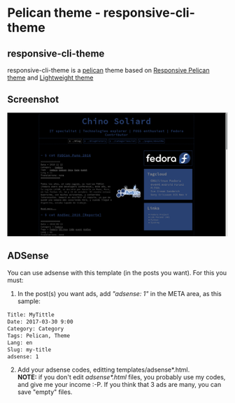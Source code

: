 Pelican theme - responsive-cli-theme
================================

responsive-cli-theme
----------

responsive-cli-theme is a [pelican](https://www.getpelican.com) theme based on [Responsive Pelican theme](https://github.com/ir193/Responsive-Pelican/) and [Lightweight theme](https://github.com/getpelican/pelican-themes/tree/master/lightweight)



Screenshot
----------

  ![Screenshot](screenshot.png)


ADSense
-------
You can use adsense with this template (in the posts you want). For this you must:  

  1. In the post(s) you want ads, add *"adsense: 1"* in the META area, as this sample:

    Title: MyTittle
    Date: 2017-03-30 9:00
    Category: Category
    Tags: Pelican, Theme
    Lang: en
    Slug: my-title
    adsense: 1

  2. Add your adsense codes, editting templates/adsense\*.html.  
**NOTE:** if you don't edit *adsense\*.html* files, you probably use my codes, and give me your income :-P. If you think that 3 ads are many, you can save "empty" files.

